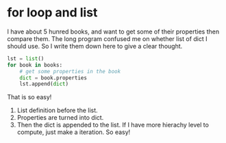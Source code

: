 # for loop and list
I have about 5 hunred books, and want to get some of their properties then compare them. The long program confused me on whether list of dict I should use. So I write them down here to give a clear thought.

```python
lst = list()
for book in books:
    # get some properties in the book
    dict = book.properties
    lst.append(dict)
```

That is so easy! 
1. List definition before the list. 
2. Properties are turned into dict. 
3. Then the dict is appended to the list. 
If I have more hierachy level to compute, just make a iteration.
So easy!
